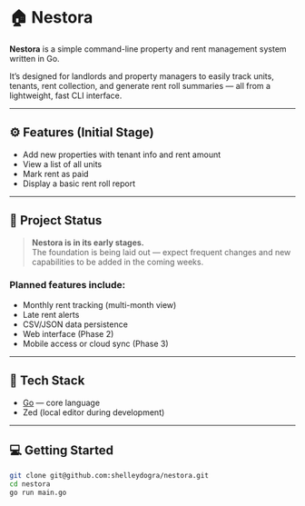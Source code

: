 # 🏠 Nestora

**Nestora** is a simple command-line property and rent management system written in Go.

It’s designed for landlords and property managers to easily track units, tenants, rent collection, and generate rent roll summaries — all from a lightweight, fast CLI interface.

---

## ⚙️ Features (Initial Stage)

- Add new properties with tenant info and rent amount
- View a list of all units
- Mark rent as paid
- Display a basic rent roll report

---

## 🚧 Project Status

> **Nestora is in its early stages.**  
The foundation is being laid out — expect frequent changes and new capabilities to be added in the coming weeks.

### Planned features include:
- Monthly rent tracking (multi-month view)
- Late rent alerts
- CSV/JSON data persistence
- Web interface (Phase 2)
- Mobile access or cloud sync (Phase 3)

---

## 🧱 Tech Stack

- [Go](https://golang.org/) — core language
- Zed (local editor during development)

---

## 💻 Getting Started

```bash
git clone git@github.com:shelleydogra/nestora.git
cd nestora
go run main.go

